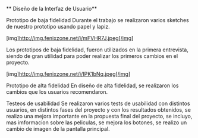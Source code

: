 ** Diseño de la Interfaz de Usuario**

Prototipo de baja fidelidad
Durante el trabajo se realizaron varios sketches de nuestro prototipo usando papel y lapiz. 

[img]http://img.fenixzone.net/i/mFVHR7J.jpeg[/img]

Los prototipos de baja fidelidad, fueron utilizados en la primera entrevista, siendo de gran utilidad para poder realizar los primeros cambios en el proyecto.

[img]http://img.fenixzone.net/i/IPK1bNq.jpeg[/img]

Prototipo de alta fidelidad
En diseño de alta fidelidad, se realizaron los cambios que los usuarios recomendaron. 



Testeos de usabilidad
Se realizaron varios tests de usabilidad con distintos usuarios, en distintos fases del proyecto y con los resultados obtenidos, se realizo una mejora importante en la propuesta final del proyecto, se incluyo, mas imformacion sobre las peliculas, se mejora los botones, se realizo un cambio de imagen de la pantalla principal. 
